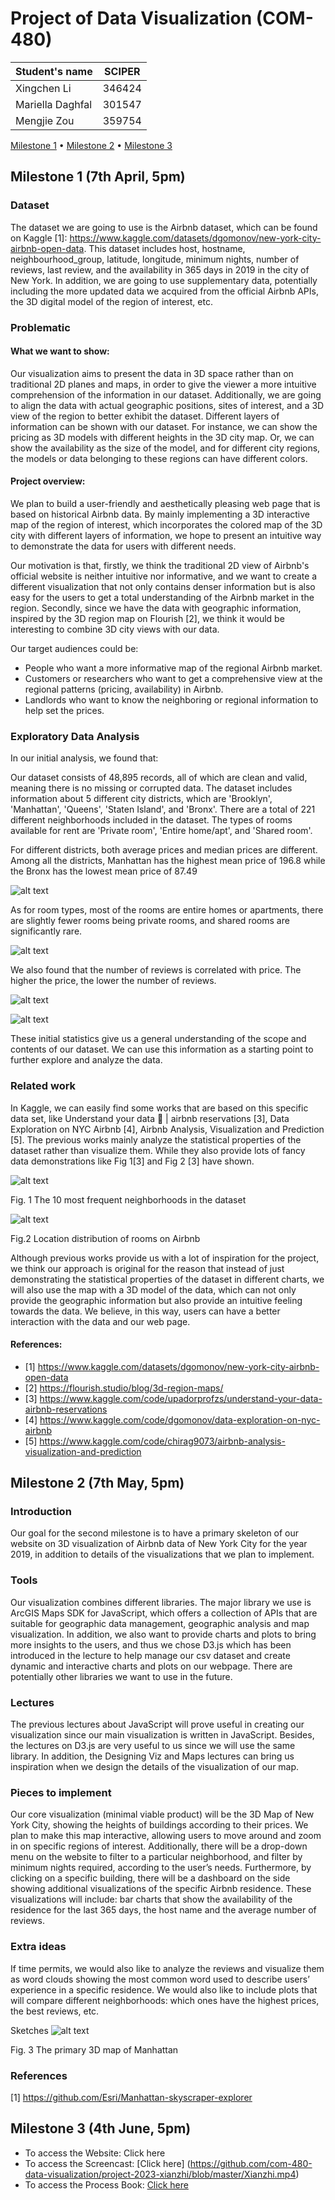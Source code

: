 # Project of Data Visualization (COM-480)

| Student's name | SCIPER |
| -------------- | ------ |
|Xingchen Li|346424|
|Mariella Daghfal|301547|
|Mengjie Zou|359754|

[Milestone 1](#milestone-1) • [Milestone 2](#milestone-2) • [Milestone 3](#milestone-3)

## Milestone 1 (7th April, 5pm)

### Dataset

The dataset we are going to use is the Airbnb dataset, which can be found on Kaggle [1]: https://www.kaggle.com/datasets/dgomonov/new-york-city-airbnb-open-data.
This dataset includes host, hostname, neighbourhood_group, latitude, longitude, minimum nights, number of reviews, last review, and the availability in 365 days in 2019 in the city of New York.
In addition, we are going to use supplementary data, potentially including the more updated data we acquired from the official Airbnb APIs, the 3D digital model of the region of interest, etc.


### Problematic

#### What we want to show:

Our visualization aims to present the data in 3D space rather than on traditional 2D planes and maps, in order to give the viewer a more intuitive comprehension of the information in our dataset. Additionally, we are going to align the data with actual geographic positions, sites of interest, and a 3D view of the region to better exhibit the dataset.
Different layers of information can be shown with our dataset. For instance, we can show the pricing as 3D models with different heights in the 3D city map. Or, we can show the availability as the size of the model, and for different city regions, the models or data belonging to these regions can have different colors.

#### Project overview:

We plan to build a user-friendly and aesthetically pleasing web page that is based on historical Airbnb data. By mainly implementing a 3D interactive map of the region of interest, which incorporates the colored map of the 3D city with different layers of information, we hope to present an intuitive way to demonstrate the data for users with different needs.

Our motivation is that, firstly, we think the traditional 2D view of Airbnb's official website is neither intuitive nor informative, and we want to create a different visualization that not only contains denser information but is also easy for the users to get a total understanding of the Airbnb market in the region. Secondly, since we have the data with geographic information, inspired by the 3D region map on Flourish [2], we think it would be interesting to combine 3D city views with our data.

Our target audiences could be:
* People who want a more informative map of the regional Airbnb market.
* Customers or researchers who want to get a comprehensive view at the regional patterns (pricing, availability) in Airbnb.
* Landlords who want to know the neighboring or regional information to help set the prices. 

### Exploratory Data Analysis

In our initial analysis, we found that:

Our dataset consists of 48,895 records, all of which are clean and valid, meaning there is no missing or corrupted data. The dataset includes information about 5 different city districts, which are 'Brooklyn', 'Manhattan', 'Queens', 'Staten Island', and 'Bronx'. There are a total of 221 different neighborhoods included in the dataset. The types of rooms available for rent are 'Private room', 'Entire home/apt', and 'Shared room'. 

For different districts, both average prices and median prices are different. Among all the districts, Manhattan has the highest mean price of 196.8 while the Bronx has the lowest mean price of 87.49

![alt text](https://github.com/com-480-data-visualization/project-2023-xianzhi/blob/master/table1.png)

As for room types, most of the rooms are entire homes or apartments, there are slightly fewer rooms being private rooms, and shared rooms are significantly rare.

![alt text](https://github.com/com-480-data-visualization/project-2023-xianzhi/blob/master/room_type.png)

We also found that the number of reviews is correlated with price. The higher the price, the lower the number of reviews.

![alt text](https://github.com/com-480-data-visualization/project-2023-xianzhi/blob/master/no_reviews.png)

![alt text](https://github.com/com-480-data-visualization/project-2023-xianzhi/blob/master/ols.png)

These initial statistics give us a general understanding of the scope and contents of our dataset. We can use this information as a starting point to further explore and analyze the data.


### Related work
In Kaggle, we can easily find some works that are based on this specific data set, like Understand your data 🎲 | airbnb reservations [3], Data Exploration on NYC Airbnb [4], Airbnb Analysis, Visualization and Prediction [5]. The previous works mainly analyze the 
statistical properties of the dataset rather than visualize them.  While they also provide lots of fancy data demonstrations like Fig 1[3] and Fig 2 [3]  have shown.

![alt text](https://github.com/com-480-data-visualization/project-2023-xianzhi/blob/master/fr_neighbourhood.png)

Fig. 1 The 10 most frequent neighborhoods in the dataset


![alt text](https://github.com/com-480-data-visualization/project-2023-xianzhi/blob/master/loc_dist.png)

Fig.2 Location distribution of rooms on Airbnb

Although previous works provide us with a lot of inspiration for the project, we think our approach is original for the reason that instead of just demonstrating the statistical properties of the dataset in different charts, we will also use the map with a 3D model of the data, which can not only provide the geographic information but also provide an intuitive feeling towards the data. We believe, in this way, users can have a better interaction with the data and our web page. 

#### References:
* [1] https://www.kaggle.com/datasets/dgomonov/new-york-city-airbnb-open-data
* [2] https://flourish.studio/blog/3d-region-maps/
* [3] https://www.kaggle.com/code/upadorprofzs/understand-your-data-airbnb-reservations
* [4] https://www.kaggle.com/code/dgomonov/data-exploration-on-nyc-airbnb
* [5] https://www.kaggle.com/code/chirag9073/airbnb-analysis-visualization-and-prediction



## Milestone 2 (7th May, 5pm)

### Introduction 

Our goal for the second milestone is to have a primary skeleton of our website on 3D visualization of Airbnb data of New York City for the year 2019, in addition to details of the visualizations that we plan to implement.

### Tools

Our visualization combines different libraries. The major library we use is ArcGIS Maps SDK for JavaScript, which offers a collection of APIs that are suitable for geographic data management, geographic analysis and map visualization. In addition, we also want to provide charts and plots to bring more insights to the users, and thus we chose D3.js which has been introduced in the lecture to help manage our csv dataset and create dynamic and interactive charts and plots on our webpage. There are potentially other libraries we want to use in the future.

### Lectures

The previous lectures about JavaScript will prove useful in creating our visualization since our main visualization is written in JavaScript. Besides, the lectures on D3.js are very useful to us since we will use the same library. In addition, the Designing Viz and Maps lectures can bring us inspiration when we design the details of the visualization of our map.

### Pieces to implement

Our core visualization (minimal viable product) will be the 3D Map of New York City, showing the heights of buildings according to their prices. 
We plan to make this map interactive, allowing users to move around and zoom in on specific regions of interest.
Additionally, there will be a drop-down menu on the website to filter to a particular neighborhood, and filter by minimum nights required, according to the user’s needs.
Furthermore, by clicking on a specific building, there will be a dashboard on the side showing additional visualizations of the specific Airbnb residence. These visualizations will include: bar charts that show the availability of the residence for the last 365 days, the host name and the average number of reviews.

### Extra ideas

If time permits, we would also like to analyze the reviews and visualize them as word clouds showing the most common word used to describe users’ experience in a specific residence.
We would also like to include plots that will compare different neighborhoods: which ones have the highest prices, the best reviews, etc.

Sketches
![alt text](https://github.com/com-480-data-visualization/project-2023-xianzhi/blob/master/sketch.png)

Fig. 3 The primary 3D map of Manhattan

### References
[1] https://github.com/Esri/Manhattan-skyscraper-explorer

## Milestone 3 (4th June, 5pm)

* To access the Website: Click here
* To access the Screencast: [Click here] (https://github.com/com-480-data-visualization/project-2023-xianzhi/blob/master/Xianzhi.mp4)
* To access the Process Book: [Click here](process_book.pdf)




